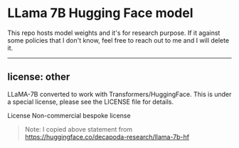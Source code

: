 # LLama 7B Hugging Face model

This repo hosts model weights and it's for research purpose. If it against some policies that I don't know, feel free to reach out to me and I will delete it.

---
license: other
---

LLaMA-7B converted to work with Transformers/HuggingFace. This is under a special license, please see the LICENSE file for details.

License Non-commercial bespoke license

> Note: I copied above statement from https://huggingface.co/decapoda-research/llama-7b-hf

